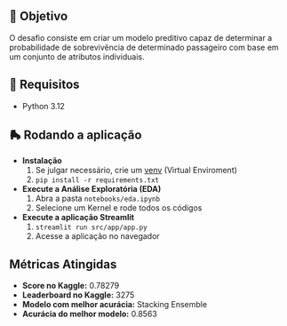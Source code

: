 
<body>
<div>
    <h2>🚀 Objetivo</h2>
        <p>O desafio consiste em criar um modelo preditivo capaz de determinar a probabilidade de sobrevivência de determinado passageiro com base em um conjunto de atributos individuais.</p>
    <h2>🧾 Requisitos</h2>
        <ul>
            <li>Python 3.12</li>
        </ul>
    <h2>🛼 Rodando a aplicação</h2>
    <ul>
        <li>
            <strong>Instalação</strong>
            <ol>
                <li>Se julgar necessário, crie um <a href="https://docs.python.org/3/library/venv.html">venv</a> (Virtual Enviroment)</li>
                <li><code>pip install -r requirements.txt</code></li>
            </ol>
        </li>
        <li>
            <strong>Execute a Análise Exploratória (EDA)</strong>
            <ol>
                <li>Abra a pasta <code>notebooks/eda.ipynb</code></li>
                <li>Selecione um Kernel e rode todos os códigos</li>
            </ol>
        </li>
        <li>
            <strong>Execute a aplicação Streamlit</strong>
            <ol>
                <li><code>streamlit run src/app/app.py</code></li>
                <li>Acesse a aplicação no navegador</li>
            </ol>
        </li>
    </ul>
    <h2>Métricas Atingidas</h2>
        <ul>
            <li><strong>Score no Kaggle:</strong> 0.78279</li>
            <li><strong>Leaderboard no Kaggle:</strong> 3275</li>
            <li><strong>Modelo com melhor acurácia:</strong> Stacking Ensemble</li>
            <li><strong>Acurácia do melhor modelo:</strong> 0.8563</li>
        </ul>
</body>